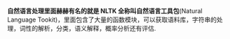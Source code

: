 
**自然语言处理里面赫赫有名的就是 NLTK 全称叫自然语言工具包**(Natural Language Tookit)，里面包含了大量的函数模块，可以获取语料库，字符串的处理，词性的解析，分类，语义解释，概率分析还有评估. 